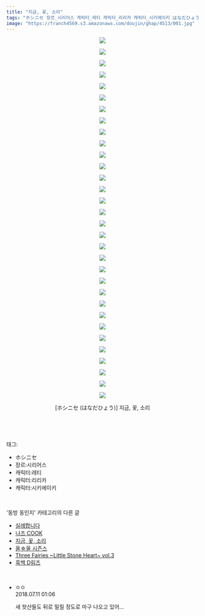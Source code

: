 ```yaml
---
title: "지금, 꽃, 소리"
tags: "ホシニセ 장르_시리어스 캐릭터_레티 캐릭터_리리카 캐릭터_시키에이키 はなだひょう 동방_동인지"
image: "https://franch4569.s3.amazonaws.com/doujin/ghap/4513/001.jpg"
---
```

<div class="article">
<p style="text-align: center; clear: none; float: none;"><img src="{{ site.imgserver2 }}/ghap/4513/001.jpg"/></p>
<p style="text-align: center; clear: none; float: none;"><img src="{{ site.imgserver2 }}/ghap/4513/002.jpg"/></p>
<p style="text-align: center; clear: none; float: none;"><img src="{{ site.imgserver2 }}/ghap/4513/003.jpg"/></p>
<p style="text-align: center; clear: none; float: none;"><img src="{{ site.imgserver2 }}/ghap/4513/004.jpg"/></p>
<p style="text-align: center; clear: none; float: none;"><img src="{{ site.imgserver2 }}/ghap/4513/005.jpg"/></p>
<p style="text-align: center; clear: none; float: none;"><img src="{{ site.imgserver2 }}/ghap/4513/006.jpg"/></p>
<p style="text-align: center; clear: none; float: none;"><img src="{{ site.imgserver2 }}/ghap/4513/007.jpg"/></p>
<p style="text-align: center; clear: none; float: none;"><img src="{{ site.imgserver2 }}/ghap/4513/008.jpg"/></p>
<p style="text-align: center; clear: none; float: none;"><img src="{{ site.imgserver2 }}/ghap/4513/009.jpg"/></p>
<p style="text-align: center; clear: none; float: none;"><img src="{{ site.imgserver2 }}/ghap/4513/010.jpg"/></p>
<p style="text-align: center; clear: none; float: none;"><img src="{{ site.imgserver2 }}/ghap/4513/011.jpg"/></p>
<p style="text-align: center; clear: none; float: none;"><img src="{{ site.imgserver2 }}/ghap/4513/012.jpg"/></p>
<p style="text-align: center; clear: none; float: none;"><img src="{{ site.imgserver2 }}/ghap/4513/013.jpg"/></p>
<p style="text-align: center; clear: none; float: none;"><img src="{{ site.imgserver2 }}/ghap/4513/014.jpg"/></p>
<p style="text-align: center; clear: none; float: none;"><img src="{{ site.imgserver2 }}/ghap/4513/015.jpg"/></p>
<p style="text-align: center; clear: none; float: none;"><img src="{{ site.imgserver2 }}/ghap/4513/016.jpg"/></p>
<p style="text-align: center; clear: none; float: none;"><img src="{{ site.imgserver2 }}/ghap/4513/017.jpg"/></p>
<p style="text-align: center; clear: none; float: none;"><img src="{{ site.imgserver2 }}/ghap/4513/018.jpg"/></p>
<p style="text-align: center; clear: none; float: none;"><img src="{{ site.imgserver2 }}/ghap/4513/019.jpg"/></p>
<p style="text-align: center; clear: none; float: none;"><img src="{{ site.imgserver2 }}/ghap/4513/020.jpg"/></p>
<p style="text-align: center; clear: none; float: none;"><img src="{{ site.imgserver2 }}/ghap/4513/021.jpg"/></p>
<p style="text-align: center; clear: none; float: none;"><img src="{{ site.imgserver2 }}/ghap/4513/022.jpg"/></p>
<p style="text-align: center; clear: none; float: none;"><img src="{{ site.imgserver2 }}/ghap/4513/023.jpg"/></p>
<p style="text-align: center; clear: none; float: none;"><img src="{{ site.imgserver2 }}/ghap/4513/024.jpg"/></p>
<p style="text-align: center; clear: none; float: none;"><img src="{{ site.imgserver2 }}/ghap/4513/025.jpg"/></p>
<p style="text-align: center; clear: none; float: none;"><img src="{{ site.imgserver2 }}/ghap/4513/026.jpg"/></p>
<p style="text-align: center; clear: none; float: none;"><img src="{{ site.imgserver2 }}/ghap/4513/027.jpg"/></p>
<p style="text-align: center; clear: none; float: none;"><img src="{{ site.imgserver2 }}/ghap/4513/028.jpg"/></p>
<p style="text-align: center; clear: none; float: none;"><img src="{{ site.imgserver2 }}/ghap/4513/029.jpg"/></p>
<p style="text-align: center; clear: none; float: none;"><img src="{{ site.imgserver2 }}/ghap/4513/030.jpg"/></p>
<p style="text-align: center; clear: none; float: none;"><img src="{{ site.imgserver2 }}/ghap/4513/031.jpg"/></p>
<p style="text-align: center; clear: none; float: none;"><img src="{{ site.imgserver2 }}/ghap/4513/032.jpg"/></p>
<p style="text-align: center; clear: none; float: none;">[ホシニセ (はなだひょう)] 지금, 꽃, 소리</p>
<p><br/></p>
</div><br/>
<div class="tagTrail">
<p>태그: </p>
<ul>
<li>ホシニセ</li>
<li>장르:시리어스</li>
<li>캐릭터:레티</li>
<li>캐릭터:리리카</li>
<li>캐릭터:시키에이키</li>
</ul>
</div><br/>
<div class="another">
<p>'동방 동인지' 카테고리의 다른 글</p>
<ul>
<li><a href="/ghap_4516">실례합니다</a></li>
<li><a href="/ghap_4514">나즈 COOK</a></li>
<li><a href="/ghap_4513">지금, 꽃, 소리</a></li>
<li><a href="/ghap_4512">올☆올 시즌스</a></li>
<li><a href="/ghap_4511">Three Fairies ~Little Stone Heart~ vol.3</a></li>
<li><a href="/ghap_4510">흑백 D림즈</a></li>
</ul>
</div><br/>
<div class="cb_module cb_fluid">
<div class="cb_wrt cb_profile">
<div class="comment">
<ul>
<li class="cb_thumb_off" id="comment15283750">
<div class="cb_comment_area">
<div class="cb_info_area">
<div class="cb_section">
<span class="cb_nick_name">ㅇㅇ</span>
</div>
<div class="cb_section">
<span class="cb_date">2018.07.11 01:06 </span>
</div>
</div>
<div class="cb_dsc_comment">
<p class="cb_dsc">
											새 핫산들도 뒤로 밀릴 정도로 마구 나오고 있어... 
										</p>
</div>
</div></li>
</ul>
</div>
</div><!-- commentList close -->
</div><br/>
